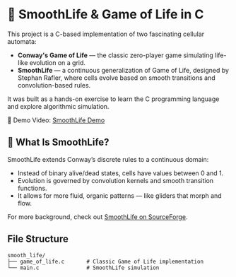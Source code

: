 # 🧬 SmoothLife & Game of Life in C

This project is a C-based implementation of two fascinating cellular automata:

- **Conway's Game of Life** — the classic zero-player game simulating life-like evolution on a grid.
- **SmoothLife** — a continuous generalization of Game of Life, designed by Stephan Rafler, where cells evolve based on smooth transitions and convolution-based rules.

It was built as a hands-on exercise to learn the C programming language and explore algorithmic simulation.

🎥 Demo Video: [SmoothLife Demo](assets/smoothlife_demo.mov)



## 🧠 What Is SmoothLife?

SmoothLife extends Conway’s discrete rules to a continuous domain:
- Instead of binary alive/dead states, cells have values between 0 and 1.
- Evolution is governed by convolution kernels and smooth transition functions.
- It allows for more fluid, organic patterns — like gliders that morph and flow.

For more background, check out [SmoothLife on SourceForge](https://sourceforge.net/projects/smoothlife/).



## File Structure

```
smooth_life/
├── game_of_life.c       # Classic Game of Life implementation
└── main.c               # SmoothLife simulation
```